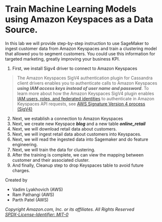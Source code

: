 # Train Machine Learning Models using Amazon Keyspaces as a Data Source.  

In this lab we will provide step-by-step instruction to use SageMaker to ingest customer data from Amazon Keyspaces and train a clustering model that allowed you to segment customers. You could use this information for targeted marketing, greatly improving your business KPI.

1. First, we install Sigv4 driver to connect to Amazon Keyspaces 

> The Amazon Keyspaces SigV4 authentication plugin for Cassandra client drivers enables you to authenticate calls to Amazon Keyspaces ***using IAM access keys instead of user name and password***. To learn more about how the Amazon Keyspaces SigV4 plugin enables [IAM users, roles, and federated identities](https://docs.aws.amazon.com/IAM/latest/UserGuide/id_roles.html) to authenticate in Amazon Keyspaces API requests, see [AWS Signature Version 4 process (SigV4)](https://docs.aws.amazon.com/general/latest/gr/signature-version-4.html)

2. Next, we establish a connection to Amazon Keyspaces 
3. Next, we create new Keyspace ***blog*** and a new table ***online_retail*** 
3. Next, we will download retail data about customers.
3. Next, we will ingest retail data about customers into Keyspaces.
3. Next, we will read the ingested data into Sagemaker and do feature engineering.
3. Next, we will train the data for clustering.
3. After the training is complete, we can view the mapping between customer and their associated cluster.
3. And finally, Cleanup step to drop Keyspaces table to avoid future charges. 

Created by 
- Vadim Lyakhovich (AWS)
- Ram Pathangi (AWS)
- Parth Patel (AWS)



*Copyright Amazon.com, Inc. or its affiliates. All Rights Reserved*  
[*SPDX-License-Identifier: MIT-0*](https://github.com/aws/mit-0)
